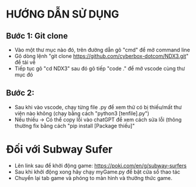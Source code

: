 # HƯỚNG DẪN SỬ DỤNG

## Bước 1: Git clone

- Vào một thư mục nào đó, trên đường dẫn gõ "cmd" để mở command line
- Gõ dòng lệnh "git clone https://github.com/cyberbox-dotcom/NDX3.git" để tải về
- Tiếp tục gõ "cd NDX3" sau đó gõ tiếp "code ." để mở vscode cùng thư mục đó

## Bước 2:

- Sau khi vào vscode, chạy từng file .py để xem thử có bị thiếu/mất thư viện nào không (chạy bằng cách "python3 [tenfile].py")
- Nếu thiếu -> Có thể copy lỗi vào chatGPT để xem cách sửa lỗi (thông thường fix bằng cách "pip install [Package thiếu]"

# Đối với Subway Sufer

- Lên link sau để khởi động game: https://poki.com/en/g/subway-surfers
- Sau khi khởi động xong hãy chạy myGame.py để bật cửa sổ thao tác
- Chuyển lại tab game và phóng to màn hình và thưởng thức game.
